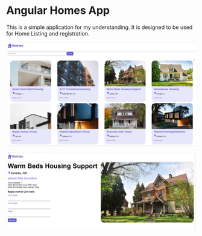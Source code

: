 # Angular Homes App

This is a simple application for my understanding. It is designed to be used for Home Listing and registration.

![alt text](image.png)

![alt text](image-1.png)
